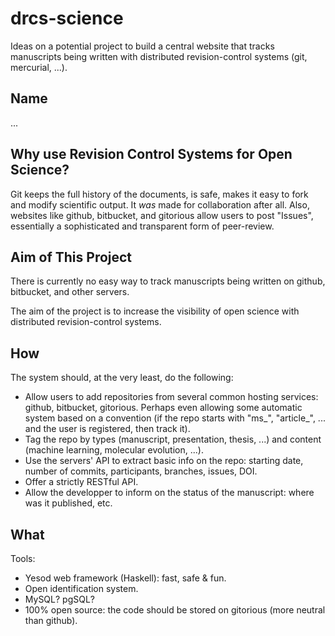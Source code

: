 drcs-science
============
Ideas on a potential project to build a central website that tracks
manuscripts being written with distributed revision-control systems (git,
mercurial, ...).

Name
----
...

Why use Revision Control Systems for Open Science?
--------------------------------------------------
Git keeps the full history of the documents, is safe, makes it easy to fork
and modify scientific output. It *was* made for collaboration after all.
Also, websites like github, bitbucket, and gitorious allow users to post
"Issues", essentially a sophisticated and transparent form of peer-review.

Aim of This Project
-------------------
There is currently no easy way to track manuscripts being written
on github, bitbucket, and other servers.

The aim of the project is to increase the visibility of open science with
distributed revision-control systems.

How
---
The system should, at the very least, do the following:

* Allow users to add repositories from several common hosting services: github,
bitbucket, gitorious. Perhaps even allowing some automatic system based on
a convention (if the repo starts with "ms_", "article_", ... and the user is
registered, then track it).
* Tag the repo by types (manuscript, presentation, thesis, ...) and content
(machine learning, molecular evolution, ...).
* Use the servers' API to extract basic info on the repo: starting date,
number of commits, participants, branches, issues, DOI.
* Offer a strictly RESTful API.
* Allow the developper to inform on the status of the manuscript: where was
it published, etc.

What
----
Tools:

* Yesod web framework (Haskell): fast, safe & fun.
* Open identification system.
* MySQL? pgSQL?
* 100% open source: the code should be stored on gitorious (more neutral than github).
